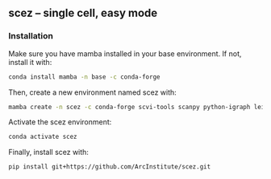## scez – single cell, easy mode

### Installation
Make sure you have mamba installed in your base environment. If not, install it with:
```bash
conda install mamba -n base -c conda-forge
```
Then, create a new environment named scez with:
```bash
mamba create -n scez -c conda-forge scvi-tools scanpy python-igraph leidenalg matplotlib=3.6
```
Activate the scez environment:
```bash
conda activate scez
```
Finally, install scez with:
```bash
pip install git+https://github.com/ArcInstitute/scez.git
```